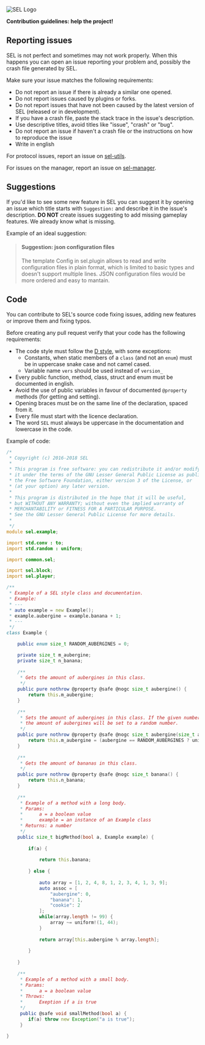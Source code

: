 ![SEL Logo](http://i.imgur.com/jPfQuZ0.png)

__Contribution guidelines: help the project!__

## Reporting issues

SEL is not perfect and sometimes may not work properly.
When this happens you can open an issue reporting your problem and, possibly the crash file generated by SEL.

Make sure your issue matches the following requirements:
* Do not report an issue if there is already a similar one opened.
* Do not report issues caused by plugins or forks.
* Do not report issues that have not been caused by the latest version of SEL (released or in development).
* If you have a crash file, paste the stack trace in the issue's description.
* Use descriptive titles, avoid titles like "issue", "crash" or "bug".
* Do not report an issue if haven't a crash file or the instructions on how to reproduce the issue
* Write in english

For protocol issues, report an issue on [sel-utils](https://github.com/sel-project/sel-utils).

For issues on the manager, report an issue on [sel-manager](https://github.com/sel-project/sel-manager).

## Suggestions

If you'd like to see some new feature in SEL you can suggest it by opening an issue which title starts with `Suggestion:` and describe it in the issue's description.
**DO NOT** create issues suggesting to add missing gameplay features. We already know what is missing.

Example of an ideal suggestion:
> #### Suggestion: json configuration files
> The template Config in sel.plugin allows to read and write configuration files in plain format, which is limited to basic types and doesn't support multiple lines.
> JSON configuration files would be more ordered and easy to mantain.

## Code

You can contribute to SEL's source code fixing issues, adding new features or improve them and fixing typos.

Before creating any pull request verify that your code has the following requirements:
* The code style must follow the [D style](https://dlang.org/dstyle.html), with some exceptions:
	* Constants, when static members of a `class` (and not an `enum`) must be in uppercase snake case and not camel cased.
	* Variable name `vers` should be used instead of `version_`
* Every public function, method, class, struct and enum must be documented in english.
* Avoid the use of public variables in favour of documented `@property` methods (for getting and setting).
* Opening braces must be on the same line of the declaration, spaced from it.
* Every file must start with the licence declaration.
* The word `SEL` must always be uppercase in the documentation and lowercase in the code.

Example of code:
```d
/*
 * Copyright (c) 2016-2018 SEL
 * 
 * This program is free software: you can redistribute it and/or modify
 * it under the terms of the GNU Lesser General Public License as published by
 * the Free Software Foundation, either version 3 of the License, or
 * (at your option) any later version.
 * 
 * This program is distributed in the hope that it will be useful,
 * but WITHOUT ANY WARRANTY; without even the implied warranty of
 * MERCHANTABILITY or FITNESS FOR A PARTICULAR PURPOSE.
 * See the GNU Lesser General Public License for more details.
 * 
 */
module sel.example;

import std.conv : to;
import std.random : uniform;

import common.sel;

import sel.block;
import sel.player;

/**
 * Example of a SEL style class and documentation.
 * Example:
 * ---
 * auto example = new Example();
 * example.aubergine = example.banana + 1;
 * ---
 */
class Example {

	public enum size_t RANDOM_AUBERGINES = 0;

	private size_t m_aubergine;
	private size_t n_banana;
	
	/**
	 * Gets the amount of aubergines in this class.
	 */
	public pure nothrow @property @safe @nogc size_t aubergine() {
		return this.m_aubergine;
	}
	
	/**
	 * Sets the amount of aubergines in this class. If the given number is 0
	 * the amount of aubergines will be set to a random number.
	 */
	public pure nothrow @property @safe @nogc size_t aubergine(size_t aubergine) {
		return this.m_aubergine = (aubergine == RANDOM_AUBERGINES ? uniform!"[]"(0, size_t.max) : aubergine);
	}
	
	/**
	 * Gets the amount of bananas in this class.
	 */
	public pure nothrow @property @safe @nogc size_t banana() {
		return this.n_banana;
	}
	
	/**
	 * Example of a method with a long body.
	 * Params:
	 *		a = a boolean value
	 *		example = an instance of an Example class
	 * Returns: a number
	 */
	public size_t bigMethod(bool a, Example example) {
		
		if(a) {
		
			return this.banana;
			
		} else {
		
			auto array = [1, 2, 4, 8, 1, 2, 3, 4, 1, 3, 9];
			auto assoc = [
				"aubergine": 0,
				"banana": 1,
				"cookie": 2
			];
			while(array.length != 99) {
				array ~= uniform!(1, 44);
			}
			
			return array[this.aubergine % array.length];
			
		}
		
	}
	
	/**
	 * Example of a method with a small body.
	 * Params:
	 *		a = a boolean value
	 * Throws:
	 *		Exeption if a is true
	 */
	 public @safe void smallMethod(bool a) {
	 	if(a) throw new Exception("a is true");
	 }

}
```

